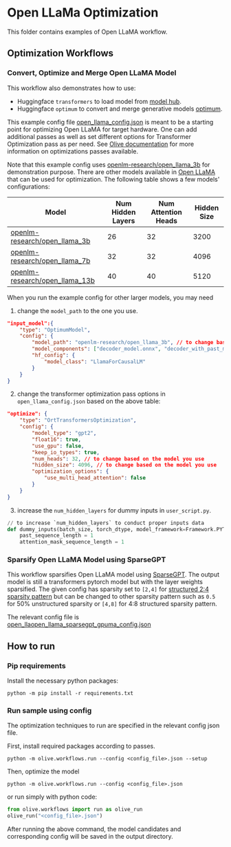 # Open LLaMa Optimization
This folder contains examples of Open LLaMA workflow.

## Optimization Workflows
### Convert, Optimize and Merge Open LLaMA Model
This workflow also demonstrates how to use:
- Huggingface `transformers` to load model from [model hub](https://huggingface.co/models).
- Huggingface `optimum` to convert and merge generative models [optimum](https://huggingface.co/docs/optimum/index).

This example config file [open_llama_config.json](open_llama_config.json) is meant to be a starting point for optimizing Open LLaMA for target hardware. One can add additional passes as well as set different options for Transformer Optimization pass as per need. See [Olive documentation](https://microsoft.github.io/Olive/) for more information on optimizations passes available.

Note that this example config uses [openlm-research/open_llama_3b](https://huggingface.co/openlm-research/open_llama_3b) for demonstration purpose. There are other models available in [Open LLaMA](https://huggingface.co/openlm-research) that can be used for optimization. The following table shows a few models' configurations:

| Model | Num Hidden Layers| Num Attention Heads | Hidden Size |
| --- | --- | --- | --- |
| [openlm-research/open_llama_3b](https://huggingface.co/openlm-research/open_llama_3b) | 26 | 32 | 3200 |
| [openlm-research/open_llama_7b](https://huggingface.co/openlm-research/open_llama_7b) | 32 | 32 | 4096 |
| [openlm-research/open_llama_13b](https://huggingface.co/openlm-research/open_llama_13b) | 40 | 40 | 5120 |


When you run the example config for other larger models, you may need
1. change the `model_path` to the one you use.
```json
"input_model":{
    "type": "OptimumModel",
    "config": {
        "model_path": "openlm-research/open_llama_3b", // to change based on the model you use
        "model_components": ["decoder_model.onnx", "decoder_with_past_model.onnx"],
        "hf_config": {
            "model_class": "LlamaForCausalLM"
        }
    }
}
```
2. change the transformer optimization pass options in `open_llama_config.json` based on the above table:
```json
"optimize": {
    "type": "OrtTransformersOptimization",
    "config": {
        "model_type": "gpt2",
        "float16": true,
        "use_gpu": false,
        "keep_io_types": true,
        "num_heads": 32, // to change based on the model you use
        "hidden_size": 4096, // to change based on the model you use
        "optimization_options": {
            "use_multi_head_attention": false
        }
    }
}
```
3. increase the `num_hidden_layers` for dummy inputs in `user_script.py`.
```python
// to increase `num_hidden_layers` to conduct proper inputs data
def dummy_inputs(batch_size, torch_dtype, model_framework=Framework.PYTORCH, num_hidden_layers=26):
    past_sequence_length = 1
    attention_mask_sequence_length = 1
```

### Sparsify Open LLaMA Model using SparseGPT
This workflow sparsifies Open LLaMA model using [SparseGPT](https://arxiv.org/abs/2301.00774). The output model is still a transformers pytorch model but with the layer weights
sparsified. The given config has sparsity set to `[2,4]` for [structured 2:4 sparsity pattern](https://developer.nvidia.com/blog/accelerating-inference-with-sparsity-using-ampere-and-tensorrt/) but
can be changed to other sparsity pattern such as `0.5` for 50% unstructured sparsity or `[4,8]` for 4:8 structured sparsity pattern.

The relevant config file is [open_llaopen_llama_sparsegpt_gpuma_config.json](open_llama_sparsegpt_gpu.json)

## How to run
### Pip requirements
Install the necessary python packages:
```
python -m pip install -r requirements.txt
```

### Run sample using config

The optimization techniques to run are specified in the relevant config json file.

First, install required packages according to passes.
```
python -m olive.workflows.run --config <config_file>.json --setup
```

Then, optimize the model
```
python -m olive.workflows.run --config <config_file>.json
```

or run simply with python code:
```python
from olive.workflows import run as olive_run
olive_run("<config_file>.json")
```

After running the above command, the model candidates and corresponding config will be saved in the output directory.
